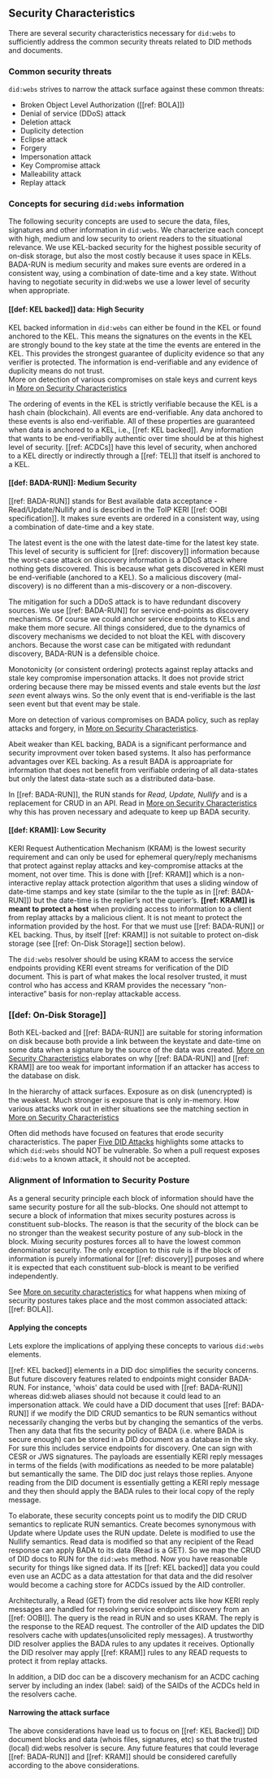 ## Security Characteristics

There are several security characteristics necessary for `did:webs` to sufficiently address the common security threats related to DID methods and documents.

### Common security threats

`did:webs` strives to narrow the attack surface against these common threats:
- Broken Object Level Authorization ([[ref: BOLA]])
- Denial of service (DDoS) attack
- Deletion attack
- Duplicity detection
- Eclipse attack
- Forgery
- Impersonation attack
- Key Compromise attack
- Malleability attack
- Replay attack

### Concepts for securing `did:webs` information

The following security concepts are used to secure the data, files, signatures and other information in `did:webs`. We characterize each concept with high, medium and low security to orient readers to the situational relevance.
We use KEL-backed security for the highest possible security of on-disk storage, but also the most costly because it uses space in KELs. BADA-RUN is medium security and makes sure events are ordered in a consistent way, using a combination of date-time and a key state. Without having to negotiate security in did:webs we use a lower level of security when appropriate.

#### [[def: KEL backed]] data: High Security

KEL backed information in `did:webs` can either be found in the KEL or found anchored to the KEL. This means the signatures on the events in the KEL are strongly bound to the key state at the time the events are entered in the KEL. This provides the strongest guarantee of duplicity evidence so that any verifier is protected. The information is end-verifiable and any evidence of duplicity means do not trust.  
More on detection of various compromises on stale keys and current keys in [More on Security Characteristics](./security_characteristics_more.md) 

The ordering of events in the KEL is strictly verifiable because the KEL is a hash chain (blockchain). All events are end-verifiable. Any data anchored to these events is also end-verifiable. All of these properties are guaranteed when data is anchored to a KEL, i.e., [[ref: KEL backed]]. Any information that wants to be end-verifiablly authentic over time should be at this highest level of security. [[ref: ACDCs]] have this level of security, when anchored to a KEL directly or indirectly through a [[ref: TEL]] that itself is anchored to a KEL.

#### [[def: BADA-RUN]]: Medium Security

[[ref: BADA-RUN]] stands for Best available data acceptance - Read/Update/Nullify and is described in the ToIP KERI [[ref: OOBI specification]]. It makes sure events are ordered in a consistent way, using a combination of date-time and a key state.

The latest event is the one with the latest date-time for the latest key state. This level of security is sufficient for [[ref: discovery]] information because the worst-case attack on discovery information is a DDoS attack where nothing gets discovered. This is because what gets discovered in KERI must be end-verifiable (anchored to a KEL). So a malicious discovery (mal-discovery) is no different than a mis-discovery or a non-discovery.

 The mitigation for such a DDoS attack is to have redundant discovery sources. We use [[ref: BADA-RUN]] for service end-points as discovery mechanisms. Of course we could anchor service endpoints to KELs and make them more secure. All things considered, due to the dynamics of discovery mechanisms we decided to not bloat the KEL with discovery anchors. Because the worst case can be mitigated with redundant discovery, BADA-RUN is a defensible choice.

Monotonicity (or consistent ordering) protects against replay attacks and stale key compromise impersonation attacks. It does not provide strict ordering because there may be missed events and stale events but the *last seen* event always wins. So the only event that is end-verifiable is the last seen event but that event may be stale.

More on detection of various compromises on BADA policy, such as replay attacks and forgery, in [More on Security Characteristics](./security_characteristics_more.md).

Abeit weaker than KEL backing, BADA is a significant performance and security improvment over token based systems. It also has performance advantages over KEL backing. As a result BADA is approapriate for information that does not benefit from verifiable ordering of all data-states but only the latest data-state such as a distributed data-base.

In [[ref: BADA-RUN]], the RUN stands for *Read, Update, Nullify* and is a replacement for CRUD in an API. 
Read in [More on Security Characteristics](./security_characteristics_more.md) why this has proven necessary and adequate to keep up BADA security.

#### [[def: KRAM]]: Low Security

KERI Request Authentication Mechanism (KRAM) is the lowest security requirement and can only be used for ephemeral query/reply mechanisms that protect against replay attacks and key-compromise attacks at the moment, not over time. This is done with [[ref: KRAM]] which is a non-interactive replay attack protection algorithm that uses a sliding window of date-time stamps and key state (similar to the the tuple as in [[ref: BADA-RUN]]) but the date-time is the replier’s not the querier’s. **[[ref: KRAM]] is meant to protect a host** when providing access to information to a client from replay attacks by a malicious client. It is not meant to protect the information provided by the host. For that we must use [[ref: BADA-RUN]] or KEL backing. Thus, by itself [[ref: KRAM]] is not suitable to protect on-disk storage (see [[ref: On-Disk Storage]] section below).

The `did:webs` resolver should be using KRAM to access the service endpoints providing KERI event streams for verification of the DID document. This is part of what makes the local resolver trusted, it must control who has access and KRAM provides the necessary “non-interactive” basis for non-replay attackable access.

### [[def: On-Disk Storage]]

Both KEL-backed and [[ref: BADA-RUN]] are suitable for storing information on disk because both provide a link between the keystate and date-time on some data when a signature by the source of the data was created.
[More on Security Characteristics](./security_characteristics_more.md) elaborates on why [[ref: BADA-RUN]] and [[ref: KRAM]] are too weak for important information if an attacker has access to the database on disk.


In the hierarchy of attack surfaces. Exposure as on disk (unencrypted) is the weakest. Much stronger is exposure that is only in-memory. How various attacks work out in either situations see the matching section in [More on Security Characteristics](./security_characteristics_more.md) 


Often did methods have focused on features that erode security characteristics. The paper [Five DID Attacks](https://github.com/WebOfTrustInfo/rwot11-the-hague/blob/master/final-documents/taking-out-the-crud-five-fabulous-did-attacks.pdf) highlights some attacks to which `did:webs` should NOT be vulnerable. So when a pull request exposes `did:webs` to a known attack, it should not be accepted.

### Alignment of Information to Security Posture

As a general security principle each block of information should have the same security posture for all the sub-blocks. One should not attempt to secure a block of information that mixes security postures across is constituent sub-blocks. The reason is that the security of the block can be no stronger than the weakest security posture of any sub-block in the block. Mixing security postures forces all to have the lowest common denominator security. The only exception to this rule is if the block of information is purely informational for [[ref: discovery]] purposes and where it is expected that each constituent sub-block is meant to be verified independently.

See [More on security characteristics](security_characteristics_more.md) for what happens when mixing of security postures takes place and the most common associated attack: [[ref: BOLA]].

#### Applying the concepts

Lets explore the implications of applying these concepts to various `did:webs` elements.

[[ref: KEL backed]] elements in a DID doc simplifies the security concerns. But future discovery features related to endpoints might consider BADA-RUN. For instance, 'whois' data could be used with [[ref: BADA-RUN]] whereas did:web aliases should not because it could lead to an impersonation attack. We could have a DID document that uses [[ref: BADA-RUN]] if we modify the DID CRUD semantics to be RUN semantics without necessarily changing the verbs but by changing the semantics of the verbs. Then any data that fits the security policy of BADA (i.e. where BADA is secure enough) can be stored in a DID document as a database in the sky. For sure this includes service endpoints for discovery. One can sign with CESR or JWS signatures. The payloads are essentially KERI reply messages in terms of the fields (with modifications as needed to be more palatable) but semantically the same. The DID doc just relays those replies. Anyone reading from the DID document is essentially getting a KERI reply message and they then should apply the BADA rules to their local copy of the reply message.

To elaborate, these security concepts point us to modify the DID CRUD semantics to replicate RUN semantics. Create becomes synonymous with Update where Update uses the RUN update. Delete is modified to use the Nullify semantics. Read data is modified so that any recipient of the Read response can apply BADA to its data (Read is a GET). So we map the CRUD of DID docs to RUN for the `did:webs` method. Now you have reasonable security for things like signed data. If its [[ref: KEL backed]] data you could even use an ACDC as a data attestation for that data and the did resolver would become a caching store for ACDCs issued by the AID controller.

Architecturally, a Read (GET) from the did resolver acts like how KERI reply messages are handled for resolving service endpoint discovery from an [[ref: OOBI]]. The query is the read in RUN and so uses KRAM. The reply is the response to the READ request. The controller of the AID updates the DID resolvers cache with updates(unsolicited reply messages). A trustworthy DID resolver applies the BADA rules to any updates it receives. Optionally the DID resolver may apply [[ref: KRAM]] rules to any READ requests to protect it from replay attacks.

In addition, a DID doc can be a discovery mechanism for an ACDC caching server by including an index (label: said) of the SAIDs of the ACDCs held in the resolvers cache.

#### Narrowing the attack surface

The above considerations have lead us to focus on [[ref: KEL Backed]] DID document blocks and data (whois files, signatures, etc) so that the trusted (local) did:webs resolver is secure. Any future features that could leverage [[ref: BADA-RUN]] and [[ref: KRAM]] should be considered carefully according to the above considerations.


